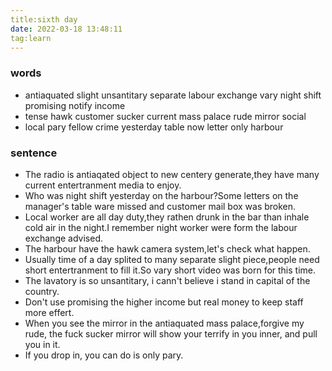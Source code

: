 ```yaml
---
title:sixth day
date: 2022-03-18 13:48:11
tag:learn
---
```

### words
 - antiaquated  slight  unsantitary  separate  labour exchange  vary  night shift  promising  notify  income
 - tense  hawk  customer  sucker  current  mass  palace  rude  mirror  social  
 - local  pary  fellow  crime  yesterday  table  now letter  only harbour
### sentence
 - The radio is antiaqated object to new centery generate,they have many current entertranment media to enjoy.
 - Who was night shift yesterday on the harbour?Some letters on the manager's table ware missed and customer mail box was broken.
 - Local worker are all day duty,they rathen drunk in the bar than inhale cold air in the night.I remember night worker were form the labour exchange advised.
 - The harbour have the hawk camera system,let's check what happen.
 - Usually time of a day splited to many separate slight piece,people need short entertranment to fill it.So vary short video was born for this time.
 - The lavatory is so unsantitary, i cann't believe i stand in capital of the country.
 - Don't use promising the higher income but real money to keep staff more effert.
 - When you see the mirror in the antiaquated mass palace,forgive my rude, the fuck sucker mirror will show your terrify in you inner, and pull you in it.
 - If you drop in, you can do is only pary.